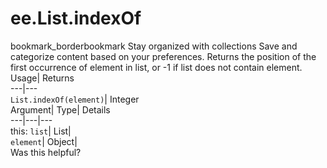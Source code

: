 
#  ee.List.indexOf 
bookmark_borderbookmark Stay organized with collections  Save and categorize content based on your preferences.
Returns the position of the first occurrence of element in list, or -1 if list does not contain element. 
Usage| Returns  
---|---  
`List.indexOf(element)`| Integer  
Argument| Type| Details  
---|---|---  
this: `list`| List|   
`element`| Object|   
Was this helpful?
